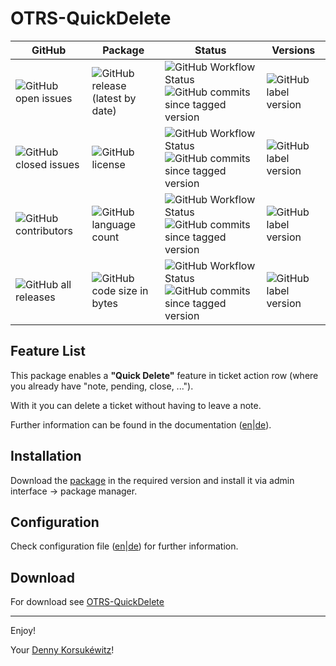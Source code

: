 # OTRS-QuickDelete

| GitHub | Package | Status | Versions |
| ------ | ------ | ------ | ------ |
| ![GitHub open issues](https://img.shields.io/github/issues/dennykorsukewitz/OTRS-QuickDelete) | ![GitHub release (latest by date)](https://img.shields.io/github/v/release/dennykorsukewitz/OTRS-QuickDelete) | ![GitHub Workflow Status](https://img.shields.io/github/workflow/status/dennykorsukewitz/OTRS-QuickDelete/Lint%20Code%20Base/otrs6?style=flat&label=Lint) ![GitHub commits since tagged version](https://img.shields.io/github/commits-since/dennykorsukewitz/OTRS-QuickDelete/6.0.1/otrs6) | ![GitHub label version](https://img.shields.io/github/labels/dennykorsukewitz/OTRS-QuickDelete/OTRS%206) |
| ![GitHub closed issues](https://img.shields.io/github/issues-closed/dennykorsukewitz/OTRS-QuickDelete?color=#44CC44) | ![GitHub license](https://img.shields.io/github/license/dennykorsukewitz/OTRS-QuickDelete) | ![GitHub Workflow Status](https://img.shields.io/github/workflow/status/dennykorsukewitz/OTRS-QuickDelete/Lint%20Code%20Base/otrs5?style=flat&label=Lint) ![GitHub commits since tagged version](https://img.shields.io/github/commits-since/dennykorsukewitz/OTRS-QuickDelete/5.0.1/otrs5)  | ![GitHub label version](https://img.shields.io/github/labels/dennykorsukewitz/OTRS-QuickDelete/OTRS%205) |
| ![GitHub contributors](https://img.shields.io/github/contributors/dennykorsukewitz/OTRS-QuickDelete) | ![GitHub language count](https://img.shields.io/github/languages/count/dennykorsukewitz/OTRS-QuickDelete?style=flat&label=language)  |  ![GitHub Workflow Status](https://img.shields.io/github/workflow/status/dennykorsukewitz/OTRS-QuickDelete/Lint%20Code%20Base/otrs4?style=flat&label=Lint) ![GitHub commits since tagged version](https://img.shields.io/github/commits-since/dennykorsukewitz/OTRS-QuickDelete/4.0.1/otrs4) | ![GitHub label version](https://img.shields.io/github/labels/dennykorsukewitz/OTRS-QuickDelete/OTRS%204)  |
| ![GitHub all releases](https://img.shields.io/github/downloads/dennykorsukewitz/OTRS-QuickDelete/total?style=flat) |  ![GitHub code size in bytes](https://img.shields.io/github/languages/code-size/dennykorsukewitz/OTRS-QuickDelete)  |  ![GitHub Workflow Status](https://img.shields.io/github/workflow/status/dennykorsukewitz/OTRS-QuickDelete/Lint%20Code%20Base/otrs3?style=flat&label=Lint) ![GitHub commits since tagged version](https://img.shields.io/github/commits-since/dennykorsukewitz/OTRS-QuickDelete/3.3.1/otrs3) | ![GitHub label version](https://img.shields.io/github/labels/dennykorsukewitz/OTRS-QuickDelete/OTRS%203)  |

## Feature List

This package enables a **"Quick Delete"** feature in ticket action row (where you already have "note, pending, close, ...").

With it you can delete a ticket without having to leave a note.

Further information can be found in the documentation ([en](doc/en/feature.md)|[de](doc/de/feature.md)).

## Installation

Download the [package](https://github.com/dennykorsukewitz/OTRS-QuickDelete/releases) in the required version and install it via admin interface -> package manager.

## Configuration

Check configuration file ([en](doc/en/config.md)|[de](doc/de/config.md)) for further information.

## Download

For download see [OTRS-QuickDelete](https://github.com/dennykorsukewitz/OTRS-QuickDelete/releases)

---

Enjoy!

Your [Denny Korsukéwitz](https://github.com/dennykorsukewitz)!
